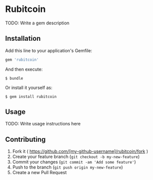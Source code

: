 # Rubitcoin

TODO: Write a gem description

## Installation

Add this line to your application's Gemfile:

```ruby
gem 'rubitcoin'
```

And then execute:

    $ bundle

Or install it yourself as:

    $ gem install rubitcoin

## Usage

TODO: Write usage instructions here

## Contributing

1. Fork it ( https://github.com/[my-github-username]/rubitcoin/fork )
2. Create your feature branch (`git checkout -b my-new-feature`)
3. Commit your changes (`git commit -am 'Add some feature'`)
4. Push to the branch (`git push origin my-new-feature`)
5. Create a new Pull Request

